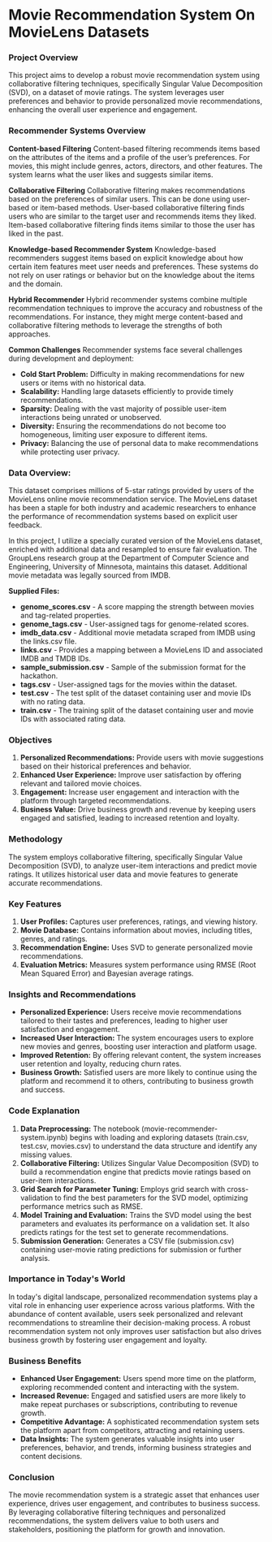# Movie Recommendation System On MovieLens Datasets
### Project Overview
This project aims to develop a robust movie recommendation system using collaborative filtering techniques, specifically Singular Value Decomposition (SVD), on a dataset of movie ratings. The system leverages user preferences and behavior to provide personalized movie recommendations, enhancing the overall user experience and engagement.

### Recommender Systems Overview
**Content-based Filtering**
Content-based filtering recommends items based on the attributes of the items and a profile of the user’s preferences. For movies, this might include genres, actors, directors, and other features. The system learns what the user likes and suggests similar items.

**Collaborative Filtering**
Collaborative filtering makes recommendations based on the preferences of similar users. This can be done using user-based or item-based methods. User-based collaborative filtering finds users who are similar to the target user and recommends items they liked. Item-based collaborative filtering finds items similar to those the user has liked in the past.

**Knowledge-based Recommender System**
Knowledge-based recommenders suggest items based on explicit knowledge about how certain item features meet user needs and preferences. These systems do not rely on user ratings or behavior but on the knowledge about the items and the domain.

**Hybrid Recommender**
Hybrid recommender systems combine multiple recommendation techniques to improve the accuracy and robustness of the recommendations. For instance, they might merge content-based and collaborative filtering methods to leverage the strengths of both approaches.

**Common Challenges**
Recommender systems face several challenges during development and deployment:

- **Cold Start Problem:** Difficulty in making recommendations for new users or items with no historical data.
- **Scalability:** Handling large datasets efficiently to provide timely recommendations.
- **Sparsity:** Dealing with the vast majority of possible user-item interactions being unrated or unobserved.
- **Diversity:** Ensuring the recommendations do not become too homogeneous, limiting user exposure to different items.
- **Privacy:** Balancing the use of personal data to make recommendations while protecting user privacy.

### Data Overview:
This dataset comprises millions of 5-star ratings provided by users of the MovieLens online movie recommendation service. The MovieLens dataset has been a staple for both industry and academic researchers to enhance the performance of recommendation systems based on explicit user feedback.

In this project, I utilize a specially curated version of the MovieLens dataset, enriched with additional data and resampled to ensure fair evaluation. The GroupLens research group at the Department of Computer Science and Engineering, University of Minnesota, maintains this dataset. Additional movie metadata was legally sourced from IMDB.

**Supplied Files:**
- **genome_scores.csv** - A score mapping the strength between movies and tag-related properties.
- **genome_tags.csv** - User-assigned tags for genome-related scores.
- **imdb_data.csv** - Additional movie metadata scraped from IMDB using the links.csv file.
- **links.csv** - Provides a mapping between a MovieLens ID and associated IMDB and TMDB IDs.
- **sample_submission.csv** - Sample of the submission format for the hackathon.
- **tags.csv** - User-assigned tags for the movies within the dataset.
- **test.csv** - The test split of the dataset containing user and movie IDs with no rating data.
- **train.csv** - The training split of the dataset containing user and movie IDs with associated rating data.

### Objectives
1. **Personalized Recommendations:** Provide users with movie suggestions based on their historical preferences and behavior.
2. **Enhanced User Experience:** Improve user satisfaction by offering relevant and tailored movie choices.
3. **Engagement:** Increase user engagement and interaction with the platform through targeted recommendations.
4. **Business Value:** Drive business growth and revenue by keeping users engaged and satisfied, leading to increased retention and loyalty.
   
### Methodology
The system employs collaborative filtering, specifically Singular Value Decomposition (SVD), to analyze user-item interactions and predict movie ratings. It utilizes historical user data and movie features to generate accurate recommendations.

### Key Features
1. **User Profiles:** Captures user preferences, ratings, and viewing history.
2. **Movie Database:** Contains information about movies, including titles, genres, and ratings.
3. **Recommendation Engine:** Uses SVD to generate personalized movie recommendations.
4. **Evaluation Metrics:** Measures system performance using RMSE (Root Mean Squared Error) and Bayesian average ratings.

### Insights and Recommendations
- **Personalized Experience:** Users receive movie recommendations tailored to their tastes and preferences, leading to higher user satisfaction and engagement.
- **Increased User Interaction:** The system encourages users to explore new movies and genres, boosting user interaction and platform usage.
- **Improved Retention:** By offering relevant content, the system increases user retention and loyalty, reducing churn rates.
- **Business Growth:** Satisfied users are more likely to continue using the platform and recommend it to others, contributing to business growth and success.

### Code Explanation
1. **Data Preprocessing:** The notebook (movie-recommender-system.ipynb) begins with loading and exploring datasets (train.csv, test.csv, movies.csv) to understand the data structure and identify any missing values.
2. **Collaborative Filtering:** Utilizes Singular Value Decomposition (SVD) to build a recommendation engine that predicts movie ratings based on user-item interactions.
3. **Grid Search for Parameter Tuning:** Employs grid search with cross-validation to find the best parameters for the SVD model, optimizing performance metrics such as RMSE.
4. **Model Training and Evaluation:** Trains the SVD model using the best parameters and evaluates its performance on a validation set. It also predicts ratings for the test set to generate recommendations.
5. **Submission Generation:** Generates a CSV file (submission.csv) containing user-movie rating predictions for submission or further analysis.

### Importance in Today's World
In today's digital landscape, personalized recommendation systems play a vital role in enhancing user experience across various platforms. With the abundance of content available, users seek personalized and relevant recommendations to streamline their decision-making process. A robust recommendation system not only improves user satisfaction but also drives business growth by fostering user engagement and loyalty.

### Business Benefits
- **Enhanced User Engagement:** Users spend more time on the platform, exploring recommended content and interacting with the system.
- **Increased Revenue:** Engaged and satisfied users are more likely to make repeat purchases or subscriptions, contributing to revenue growth.
- **Competitive Advantage:** A sophisticated recommendation system sets the platform apart from competitors, attracting and retaining users.
- **Data Insights:** The system generates valuable insights into user preferences, behavior, and trends, informing business strategies and content decisions.

### Conclusion
The movie recommendation system is a strategic asset that enhances user experience, drives user engagement, and contributes to business success. By leveraging collaborative filtering techniques and personalized recommendations, the system delivers value to both users and stakeholders, positioning the platform for growth and innovation.
